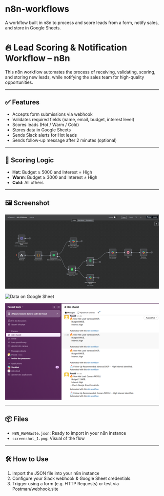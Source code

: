 # n8n-workflows
A workflow built in n8n to process and score leads from a form, notify sales, and store in Google Sheets.

# 🔥 Lead Scoring & Notification Workflow – n8n

This n8n workflow automates the process of receiving, validating, scoring, and storing new leads, while notifying the sales team for high-quality opportunities.

---

## ✅ Features

- Accepts form submissions via webhook
- Validates required fields (name, email, budget, interest level)
- Scores leads (Hot / Warm / Cold)
- Stores data in Google Sheets
- Sends Slack alerts for Hot leads
- Sends follow-up message after 2 minutes (optional)

---

## 🧠 Scoring Logic

- **Hot**: Budget ≥ 5000 and Interest = High  
- **Warm**: Budget ≥ 3000 and Interest ≠ High  
- **Cold**: All others

---

## 🖼️ Screenshot

![Workflow Diagram](screenshot_1.png)

![Data on Google Sheet](Screenshot_GoogleSheet.png)

![ALert on Slack](Screenshot_Slack.png)

---

## 📦 Files

- `N8N_REMWaste.json`: Ready to import in your n8n instance
- `screenshot_1.png`: Visual of the flow

---

## 🛠️ How to Use

1. Import the JSON file into your n8n instance
2. Configure your Slack webhook & Google Sheet credentials
3. Trigger using a form (e.g. HTTP Requests) or test via Postman/webhook.site
